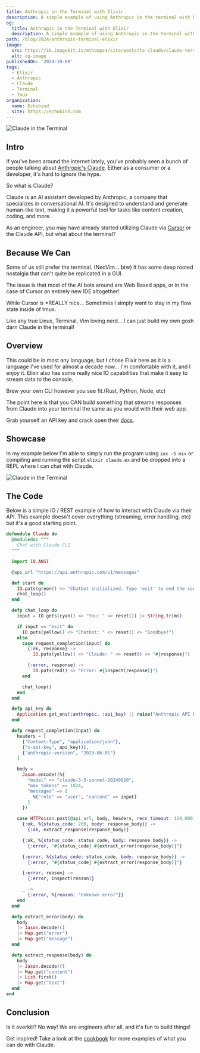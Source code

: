 ```yaml
---
title: Anthropic in the Terminal with Elixir
description: A simple example of using Anthropic in the terminal with Elixir.
og:
  title: Anthropic in the Terminal with Elixir
  description: A simple example of using Anthropic in the terminal with Elixir.
path: /blog/2024/anthropic-terminal-elixir
image:
  src: https://ik.imagekit.io/mthomps4/site/posts/ts-claude/claude-terminal.png
  alt: og-image
publishedOn: '2024-10-09'
tags:
  - Elixir
  - Anthropic
  - Claude
  - Terminal
  - Tmux
organization:
  name: Echobind
  site: https://echobind.com
---
```


<img src="https://ik.imagekit.io/mthomps4/site/posts/ts-claude/claude-terminal.png" alt="Claude in the Terminal" class="featured-image">

## Intro

If you've been around the internet lately, you've probably seen a bunch of people talking about [Anthropic's Claude](https://www.anthropic.com). Either as a consumer or a developer, it's hard to ignore the hype.

So what is Claude?

Claude is an AI assistant developed by Anthropic, a company that specializes in conversational AI. It's designed to understand and generate human-like text, making it a powerful tool for tasks like content creation, coding, and more.

As an engineer, you may have already started utilizing Claude via [Cursor](https://www.cursor.com) or the Claude API, but what about the terminal?

## Because We Can

Some of us still prefer the terminal. (NeoVim... btw)
It has some deep rooted nostalgia that can't quite be replicated in a GUI.

The issue is that most of the AI bots around are Web Based apps, or in the case of Cursor an entirely new IDE altogether!

While Cursor is *REALLY nice... Sometimes I simply want to stay in my flow state inside of tmux.

Like any true Linux, Terminal, Vim loving nerd... I can just build my own gosh darn Claude in the terminal!

## Overview

This could be in most any language, but I chose Elixir here as it is a language I've used for almost a decade now... I'm comfortable with it, and I enjoy it. Elixir also has some really nice IO capabilities that make it easy to stream data to the console.

Brew your own CLI however you see fit.(Rust, Python, Node, etc)

The point here is that you CAN build something that streams responses from Claude into your terminal the same as you would with their web app.

Grab yourself an API key and crack open their [docs](https://docs.anthropic.com/en/api/messages).

## Showcase

In my example below I'm able to simply run the program using `iex -S mix` or compiling and running the script `elixir claude.ex` and be dropped into a REPL where I can chat with Claude.

![Claude in the Terminal](https://ik.imagekit.io/mthomps4/site/posts/ts-claude/iex-claude.png)

## The Code

Below is a simple IO / REST example of how to interact with Claude via their API.
This example doesn't cover everything (streaming, error handling, etc) but it's a good starting point.

```elixir
defmodule Claude do
  @moduledoc """
    Chat with Claude CLI
  """

  import IO.ANSI

  @api_url "https://api.anthropic.com/v1/messages"

  def start do
    IO.puts(green() <> "Chatbot initialized. Type 'exit' to end the conversation.")
    chat_loop()
  end

  defp chat_loop do
    input = IO.gets(cyan() <> "You: " <> reset()) |> String.trim()

    if input == "exit" do
      IO.puts(yellow() <> "Chatbot: " <> reset() <> "Goodbye!")
    else
      case request_completion(input) do
        {:ok, response} ->
          IO.puts(yellow() <> "Claude: " <> reset() <> "#{response}")

        {:error, response} ->
          IO.puts(red() <> "Error: #{inspect(response)}")
      end

      chat_loop()
    end
  end

  defp api_key do
    Application.get_env(:anthropic, :api_key) || raise("Anthropic API key is not set")
  end

  defp request_completion(input) do
    headers = [
      {"Content-Type", "application/json"},
      {"x-api-key", api_key()},
      {"anthropic-version", "2023-06-01"}
    ]

    body =
      Jason.encode!(%{
        "model" => "claude-3-5-sonnet-20240620",
        "max_tokens" => 1024,
        "messages" => [
          %{"role" => "user", "content" => input}
        ]
      })

    case HTTPoison.post(@api_url, body, headers, recv_timeout: 120_000) do
      {:ok, %{status_code: 200, body: response_body}} ->
        {:ok, extract_response(response_body)}

      {:ok, %{status_code: status_code, body: response_body}} ->
        {:error, "#{status_code} #{extract_error(response_body)}"}

      {:error, %{status_code: status_code, body: response_body}} ->
        {:error, "#{status_code} #{extract_error(response_body)}"}

      {:error, reason} ->
        {:error, inspect(reason)}

      _ ->
        {:error, %{reason: "Unknown error"}}
    end
  end

  defp extract_error(body) do
    body
    |> Jason.decode!()
    |> Map.get("error")
    |> Map.get("message")
  end

  defp extract_response(body) do
    body
    |> Jason.decode!()
    |> Map.get("content")
    |> List.first()
    |> Map.get("text")
  end
end
```

## Conclusion

Is it overkill? No way!
We are engineers after all, and it's fun to build things!

Get inspired! Take a look at the [cookbook](https://github.com/anthropics/anthropic-cookbook) for more examples of what you can do with Claude.
